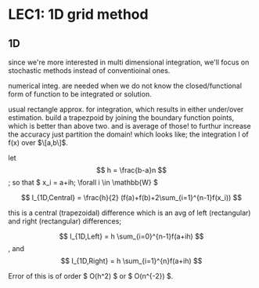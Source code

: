 # LEC1: 1D grid method

## 1D

since we're more interested in multi dimensional integration, we'll focus on stochastic methods instead of conventioinal ones.

numerical integ. are needed when we do not know the closed/functional form of function to be integrated or solution.

usual rectangle approx. for integration, which results in either under/over estimation.
build a trapezpoid by joining the boundary function points, which is better than above two. and is average of those!
to furthur increase the accuracy just partition the domain! which looks like;
the integration I of f(x) over $\[a,b\]$.

let $$ h = \frac{b-a}n $$; so that $ x_i = a+ih; \forall i \in \mathbb{W} $

$$ I_{1D,Central} = \frac{h}{2} (f(a)+f(b)+2\sum_{i=1}^{n-1}f(x_i)) $$

this is a central (trapezoidal) difference which is an avg of left (rectangular) and right (rectangular) differences;

$$ I_{1D,Left} = h \sum_{i=0}^{n-1}f(a+ih) $$, and $$ I_{1D,Right} = h \sum_{i=1}^{n}f(a+ih) $$

Error of this is of order $ O(h^2) $ or $ O(n^{-2}) $.